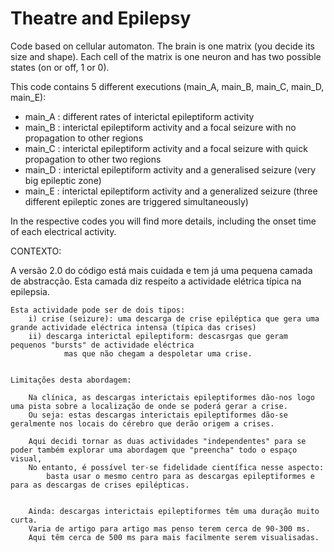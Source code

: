 # Theatre and Epilepsy

Code based on cellular automaton.
The brain is one matrix (you decide its size and shape). Each cell of the matrix is one neuron and has two possible states (on or off, 1 or 0).


This code contains 5 different executions (main_A, main_B, main_C, main_D, main_E):
  - main_A : different rates of interictal epileptiform activity
  - main_B : interictal epileptiform activity and a focal seizure with no propagation to other regions
  - main_C : interictal epileptiform activity and a focal seizure with quick propagation to other two regions
  - main_D : interictal epileptiform activity and a generalised seizure (very big epileptic zone)
  - main_E : interictal epileptiform activity and a generalized seizure (three different epileptic zones are triggered simultaneously)
  
In the respective codes you will find more details, including the onset time of each electrical activity.



CONTEXTO:

 A versão 2.0 do código está mais cuidada e tem já uma pequena camada de abstracção. Esta camada diz respeito a actividade elétrica típica na epilepsia.
    
    Esta actividade pode ser de dois tipos: 
        i) crise (seizure): uma descarga de crise epiléptica que gera uma grande actividade eléctrica intensa (típica das crises)
        ii) descarga interictal epileptiform: descasrgas que geram pequenos "bursts" de actividade eléctrica
                mas que não chegam a despoletar uma crise. 
                
   
    Limitações desta abordagem:
        
        Na clínica, as descargas interictais epileptiformes dão-nos logo uma pista sobre a localização de onde se poderá gerar a crise.
        Ou seja: estas descargas interictais epileptiformes dão-se geralmente nos locais do cérebro que derão origem a crises.
            
        Aqui decidi tornar as duas actividades "independentes" para se poder também explorar uma abordagem que "preencha" todo o espaço visual,
        No entanto, é possível ter-se fidelidade científica nesse aspecto:
            basta usar o mesmo centro para as descargas epileptiformes e para as descargas de crises epilépticas.
            
        
        Ainda: descargas interictais epileptiformes têm uma duração muito curta.
        Varia de artigo para artigo mas penso terem cerca de 90-300 ms.
        Aqui têm cerca de 500 ms para mais facilmente serem visualisadas. 

